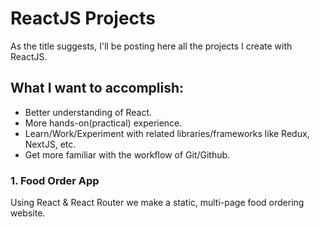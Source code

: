 # ReactJS Projects

As the title suggests, I'll be posting here all the projects I create with ReactJS.

## What I want to accomplish:

- Better understanding of React.
- More hands-on(practical) experience.
- Learn/Work/Experiment with related libraries/frameworks like Redux, NextJS, etc.
- Get more familiar with the workflow of Git/Github.

### 1.  Food Order App

Using React & React Router we make a static, multi-page food ordering website.
